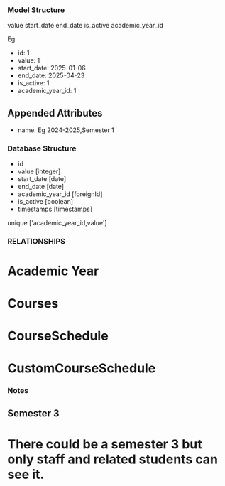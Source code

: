 ### Model Structure

value
start_date
end_date
is_active
academic_year_id

Eg:
- id: 1
- value: 1
- start_date: 2025-01-06
- end_date: 2025-04-23
- is_active: 1
- academic_year_id: 1


## Appended Attributes
- name: Eg 2024-2025,Semester 1

### Database Structure
- id 
- value [integer]
- start_date [date]
- end_date [date]
- academic_year_id [foreignId]
- is_active [boolean]
- timestamps [timestamps]

unique ['academic_year_id,value']

### RELATIONSHIPS
# Academic Year
<!-- ----------------- -->
# Courses

# CourseSchedule

# CustomCourseSchedule

### Notes
## Semester 3
# There could be a semester 3 but only staff and related students can see it.